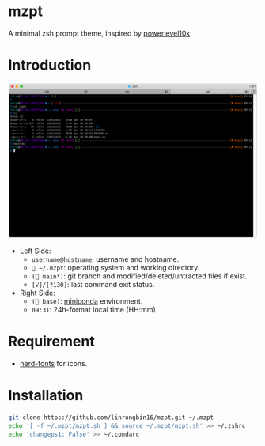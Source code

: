 # mzpt

A minimal zsh prompt theme, inspired by [powerlevel10k](https://github.com/romkatv/powerlevel10k).

# Introduction

![screenshot.png](https://raw.githubusercontent.com/linrongbin16/mzpt-screenshot/main/screenshot-basic3.png)

- Left Side:
  - `username@hostname`: username and hostname.
  - ` ~/.mzpt`: operating system and working directory.
  - `( main*)`: git branch and modified/deleted/untracted files if exist.
  - `[√]/[?130]`: last command exit status.
- Right Side:
  - `( base)`: [miniconda](https://docs.conda.io/en/latest/miniconda.html) environment.
  - `09:31`: 24h-format local time (HH:mm).

# Requirement

- [nerd-fonts](https://github.com/ryanoasis/nerd-fonts) for icons.

# Installation

```bash
git clone https://github.com/linrongbin16/mzpt.git ~/.mzpt
echo '[ -f ~/.mzpt/mzpt.sh ] && source ~/.mzpt/mzpt.sh' >> ~/.zshrc
echo 'changeps1: False' >> ~/.condarc
```
